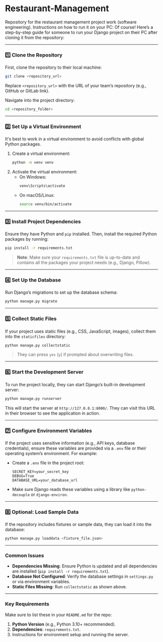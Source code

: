 # Restaurant-Management
Repository for the restaurant management project work (software engineering).
 Instructions on how to run it on your PC:
 Of course! Here’s a step-by-step guide for someone to run your Django project on their PC after cloning it from the repository:

---

### **1️⃣ Clone the Repository**
First, clone the repository to their local machine:
```bash
git clone <repository_url>
```
Replace `<repository_url>` with the URL of your team’s repository (e.g., GitHub or GitLab link).

Navigate into the project directory:
```bash
cd <repository_folder>
```

---

### **2️⃣ Set Up a Virtual Environment**
It's best to work in a virtual environment to avoid conflicts with global Python packages.

1. Create a virtual environment:
   ```bash
   python -m venv venv
   ```
2. Activate the virtual environment:
   - On Windows:
     ```bash
     venv\Scripts\activate
     ```
   - On macOS/Linux:
     ```bash
     source venv/bin/activate
     ```

---

### **3️⃣ Install Project Dependencies**
Ensure they have Python and `pip` installed. Then, install the required Python packages by running:
```bash
pip install -r requirements.txt
```

> **Note**: Make sure your `requirements.txt` file is up-to-date and contains all the packages your project needs (e.g., Django, Pillow).

---

### **4️⃣ Set Up the Database**
Run Django’s migrations to set up the database schema:
```bash
python manage.py migrate
```

---

### **5️⃣ Collect Static Files**
If your project uses static files (e.g., CSS, JavaScript, images), collect them into the `staticfiles` directory:
```bash
python manage.py collectstatic
```
> They can press `yes` (`y`) if prompted about overwriting files.

---

### **6️⃣ Start the Development Server**
To run the project locally, they can start Django’s built-in development server:
```bash
python manage.py runserver
```

This will start the server at `http://127.0.0.1:8000/`. They can visit this URL in their browser to see the application in action.

---

### **7️⃣ Configure Environment Variables**
If the project uses sensitive information (e.g., API keys, database credentials), ensure these variables are provided via a `.env` file or their operating system’s environment. For example:
- Create a `.env` file in the project root:
  ```plaintext
  SECRET_KEY=your_secret_key
  DEBUG=True
  DATABASE_URL=your_database_url
  ```
- Make sure Django reads these variables using a library like `python-decouple` or `django-environ`.

---

### **8️⃣ Optional: Load Sample Data**
If the repository includes fixtures or sample data, they can load it into the database:
```bash
python manage.py loaddata <fixture_file.json>
```

---

### **Common Issues**
- **Dependencies Missing**: Ensure Python is updated and all dependencies are installed (`pip install -r requirements.txt`).
- **Database Not Configured**: Verify the database settings in `settings.py` or via environment variables.
- **Static Files Missing**: Run `collectstatic` as shown above.

---

### **Key Requirements**
Make sure to list these in your `README.md` for the repo:
1. **Python Version** (e.g., Python 3.10+ recommended).
2. **Dependencies**: `requirements.txt`.
3. Instructions for environment setup and running the server.


